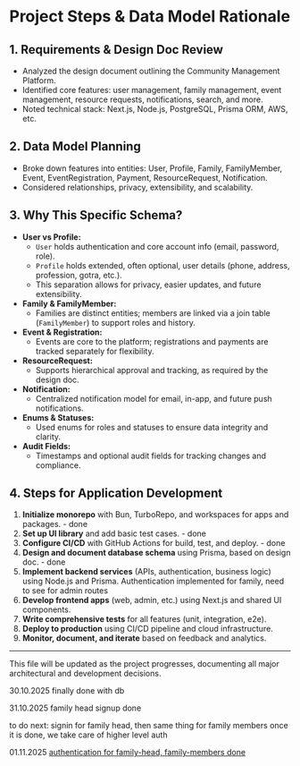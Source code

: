 # Project Steps & Data Model Rationale

## 1. Requirements & Design Doc Review

- Analyzed the design document outlining the Community Management Platform.
- Identified core features: user management, family management, event management, resource requests, notifications, search, and more.
- Noted technical stack: Next.js, Node.js, PostgreSQL, Prisma ORM, AWS, etc.

## 2. Data Model Planning

- Broke down features into entities: User, Profile, Family, FamilyMember, Event, EventRegistration, Payment, ResourceRequest, Notification.
- Considered relationships, privacy, extensibility, and scalability.

## 3. Why This Specific Schema?

- **User vs Profile:**
  - `User` holds authentication and core account info (email, password, role).
  - `Profile` holds extended, often optional, user details (phone, address, profession, gotra, etc.).
  - This separation allows for privacy, easier updates, and future extensibility.
- **Family & FamilyMember:**
  - Families are distinct entities; members are linked via a join table (`FamilyMember`) to support roles and history.
- **Event & Registration:**
  - Events are core to the platform; registrations and payments are tracked separately for flexibility.
- **ResourceRequest:**
  - Supports hierarchical approval and tracking, as required by the design doc.
- **Notification:**
  - Centralized notification model for email, in-app, and future push notifications.
- **Enums & Statuses:**
  - Used enums for roles and statuses to ensure data integrity and clarity.
- **Audit Fields:**
  - Timestamps and optional audit fields for tracking changes and compliance.

## 4. Steps for Application Development

1. **Initialize monorepo** with Bun, TurboRepo, and workspaces for apps and packages. - done
2. **Set up UI library** and add basic test cases. - done
3. **Configure CI/CD** with GitHub Actions for build, test, and deploy. - done
4. **Design and document database schema** using Prisma, based on design doc. - done
5. **Implement backend services** (APIs, authentication, business logic) using Node.js and Prisma.
   Authentication implemented for family, need to see for admin routes
6. **Develop frontend apps** (web, admin, etc.) using Next.js and shared UI components.
7. **Write comprehensive tests** for all features (unit, integration, e2e).
8. **Deploy to production** using CI/CD pipeline and cloud infrastructure.
9. **Monitor, document, and iterate** based on feedback and analytics.

---

This file will be updated as the project progresses, documenting all major architectural and development decisions.

30.10.2025
finally done with db

31.10.2025
family head signup done

to do next: signin for family head, then same thing for family members
once it is done, we take care of higher level auth

01.11.2025
[authentication for family-head, family-members done](./auth.md)
